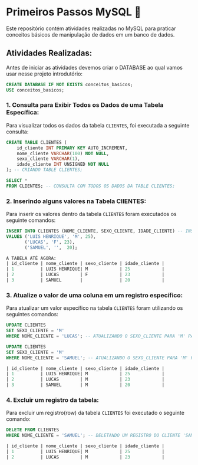 # Primeiros Passos MySQL 🐬

Este repositório contém atividades realizadas no MySQL para praticar conceitos básicos de manipulação de dados em um banco de dados.

## Atividades Realizadas:

Antes de iniciar as atividades devemos criar o DATABASE ao qual vamos usar nesse projeto introdutório:

```sql
CREATE DATABASE IF NOT EXISTS conceitos_basicos;
USE conceitos_basicos;
```

### 1. Consulta para Exibir Todos os Dados de uma Tabela Específica:

Para visualizar todos os dados da tabela `CLIENTES`, foi executada a seguinte consulta:

```sql
CREATE TABLE CLIENTES (
	id_cliente INT PRIMARY KEY AUTO_INCREMENT,
    nome_cliente VARCHAR(100) NOT NULL,
    sexo_cliente VARCHAR(1),
    idade_cliente INT UNSIGNED NOT NULL 
); -- CRIANDO TABLE CLIENTES;

SELECT * 
FROM CLIENTES; -- CONSULTA COM TODOS OS DADOS DA TABLE CLIENTES;
```



### 2. Inserindo alguns valores na Tabela ClIENTES:

Para inserir os valores dentro da tabela `CLIENTES` foram executados os seguinte comandos:

```sql
INSERT INTO CLIENTES (NOME_CLIENTE, SEXO_CLIENTE, IDADE_CLIENTE) -- INSERINDO VALORES TABLE CLIENTES;
VALUES ('LUIS HENRIQUE', 'M', 25),
	   ('LUCAS', 'F', 23),
	   ('SAMUEL', '',  20);

A TABELA ATÉ AGORA:
| id_cliente | nome_cliente | sexo_cliente | idade_cliente |
| 1          | LUIS HENRIQUE| M            | 25            |
| 2          | LUCAS        | F            | 23            |
| 3          | SAMUEL       |              | 20            |
```

### 3. Atualize o valor de uma coluna em um registro específico:

Para atualizar um valor específico na tabela `CLIENTES` foram utilizando os seguintes comandos:

```sql
UPDATE CLIENTES
SET SEXO_CLIENTE = 'M'
WHERE NOME_CLIENTE = 'LUCAS'; -- ATUALIZANDO O SEXO_CLIENTE PARA 'M' PARA O CLIENTE 'LUCAS';

UPDATE CLIENTES
SET SEXO_CLIENTE = 'M'
WHERE NOME_CLIENTE = 'SAMUEL'; -- ATUALIZANDO O SEXO_CLIENTE PARA 'M' PARA O CLIENTE 'SAMUEL';

| id_cliente | nome_cliente | sexo_cliente | idade_cliente |
| 1          | LUIS HENRIQUE| M            | 25            |
| 2          | LUCAS        | M            | 23            |
| 3          | SAMUEL       | M            | 20            |
```

### 4. Excluir um registro da tabela:

Para excluir um registro(row) da tabela `CLIENTES` foi executado o seguinte comando:

```sql
DELETE FROM CLIENTES
WHERE NOME_CLIENTE = 'SAMUEL'; -- DELETANDO UM REGISTRO DO CLIENTE 'SAMUEL' DA TABLE 'CLIENTES';

| id_cliente | nome_cliente | sexo_cliente | idade_cliente |
| 1          | LUIS HENRIQUE| M            | 25            |
| 2          | LUCAS        | M            | 23            |
```
